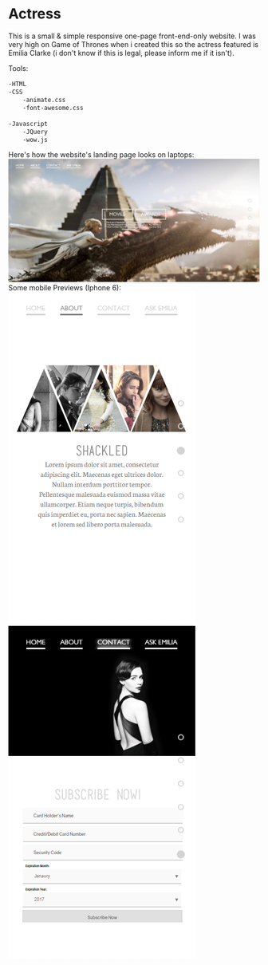 # Actress
This is a small & simple responsive one-page front-end-only website. 
I was very high on Game of Thrones when i created this so the actress featured is Emilia Clarke (i don't know if this is legal, please inform me if it isn't).

Tools: 

	-HTML
	-CSS
		-animate.css
		-font-awesome.css
	
	-Javascript
		-JQuery
		-wow.js

		
Here's how the website's landing page looks on laptops:
![Website landing page preview image on laptops](preview_images/laptop.jpg)
Some mobile Previews (Iphone 6):
![Website landing page preview image on mobile devices (Iphone 6)](preview_images/mobile-1.png)
![Website landing page preview image on mobile devices (Iphone 6)](preview_images/mobile-2.png)


